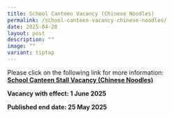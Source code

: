 ```yaml
---
title: School Canteen Vacancy (Chinese Noodles)
permalink: /school-canteen-vacancy-chinese-noodles/
date: 2025-04-28
layout: post
description: ""
image: ""
variant: tiptap
---
```

<p>Please click on the following link for more information:
<br><strong><a href="/files/Announcements/News/BUKIT_BATOK_SECONDARY_SCHOOL___Canteen_Stall_Vacancy__Chinese_Noodle_.pdf" rel="noopener nofollow" target="_blank">School Canteen Stall Vacancy (Chinese Noodles)</a></strong>
</p>
<p></p>
<p><strong>Vacancy with effect: 1 June 2025</strong>
</p>
<p><strong>Published end date: 25 May 2025</strong>
</p>
